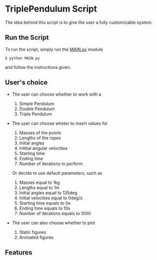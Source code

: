 # TriplePendulum Script

The idea behind this script is to give the user a fully customizable system.

## Run the Script

To run the script, simply run the [MAIN.py](./MAIN.py) module 

```
$ python MAIN.py
```

and follow the instructions given.

## User's choice

* The user can choose whether to work with a

   1. Simple Pendulum
   2. Double Pendulum
   3. Triple Pendulum

* The user can choose wheter to insert values for

    1. Masses of the points
    2. Lengths of the ropes
    3. Initial angles
    4. Intitial angular velocities
    5. Starting time
    6. Ending time
    7. Number of iterations to perform

    Or decide to use default parameters, such as

    1. Masses equal to 1kg
    2. Lengths equal to 1m
    3. Initial angles equal to 135deg
    4. Initial velocities equal to 0deg/s
    5. Starting time equals to 0s
    6. Ending time equals to 10s
    7. Number of iterations equals to 1000

* The user can also choose whether to plot
   
    1. Static figures
    2. Animated figures

## Features

